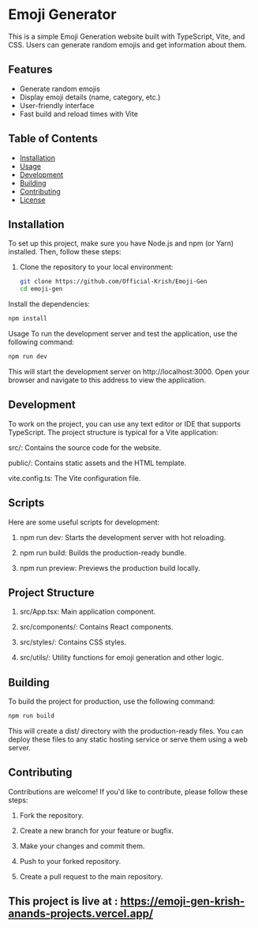 # Emoji Generator

This is a simple Emoji Generation website built with TypeScript, Vite, and CSS. Users can generate random emojis and get information about them.

## Features

- Generate random emojis
- Display emoji details (name, category, etc.)
- User-friendly interface
- Fast build and reload times with Vite

## Table of Contents

- [Installation](#installation)
- [Usage](#usage)
- [Development](#development)
- [Building](#building)
- [Contributing](#contributing)
- [License](#license)

## Installation

To set up this project, make sure you have Node.js and npm (or Yarn) installed. Then, follow these steps:

1. Clone the repository to your local environment:

   ```bash
   git clone https://github.com/Official-Krish/Emoji-Gen
   cd emoji-gen
   ```
Install the dependencies:
```bash
npm install
```
Usage
To run the development server and test the application, use the following command:

```bash
npm run dev
```
This will start the development server on http://localhost:3000. Open your browser and navigate to this address to view the application.

## Development
To work on the project, you can use any text editor or IDE that supports TypeScript. The project structure is typical for a Vite application:

src/: Contains the source code for the website.

public/: Contains static assets and the HTML template.

vite.config.ts: The Vite configuration file.

## Scripts
Here are some useful scripts for development:

1) npm run dev: Starts the development server with hot reloading.

2) npm run build: Builds the production-ready bundle.

3) npm run preview: Previews the production build locally.

## Project Structure

1) src/App.tsx: Main application component.

2) src/components/: Contains React components.

3) src/styles/: Contains CSS styles.

4) src/utils/: Utility functions for emoji generation and other logic.

## Building
To build the project for production, use the following command:

```bash
npm run build
```
This will create a dist/ directory with the production-ready files. You can deploy these files to any static hosting service or serve them using a web server.

## Contributing
Contributions are welcome! If you'd like to contribute, please follow these steps:

1) Fork the repository.

2) Create a new branch for your feature or bugfix.

3) Make your changes and commit them.

4) Push to your forked repository.

5) Create a pull request to the main repository.

## This project is live at :  https://emoji-gen-krish-anands-projects.vercel.app/
